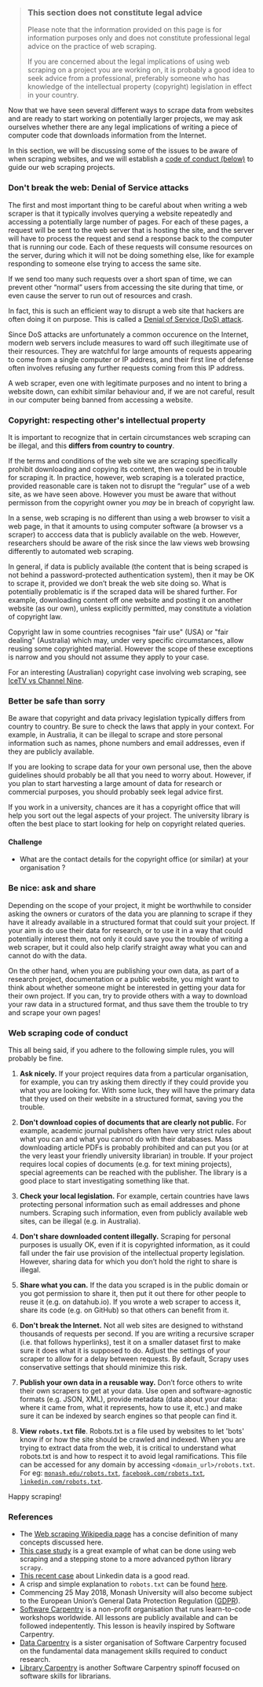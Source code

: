 > ### This section does not constitute legal advice
> 
> Please note that the information provided on this page is for information
> purposes only and does not constitute professional legal advice on the
> practice of web scraping.
>
> If you are concerned about the legal implications of using web scraping
> on a project you are working on, it is probably a good idea to seek
> advice from a professional, preferably someone who has knowledge of the
> intellectual property (copyright) legislation in effect in your country.
>

Now that we have seen several different ways to scrape data from websites and are ready to start working on potentially larger projects, we may ask ourselves whether there are any legal implications of writing a piece of computer code that downloads information from the Internet.

In this section, we will be discussing some of the issues to be aware of when scraping websites, and we will establish a [code of conduct (below)](#web-scraping-code-of-conduct) to guide our web scraping projects.

### Don't break the web: Denial of Service attacks

The first and most important thing to be careful about when writing a web scraper is that it typically involves querying a website repeatedly and accessing a potentially large number of pages. For each of these pages, a request will be sent to the web server that is hosting the site, and the server will have to process the request and send a response back to the computer that is running our code. Each of these requests will consume resources on the server, during which it will not be doing something else, like for example responding to someone else trying to access the same site.

If we send too many such requests over a short span of time, we can prevent other “normal” users from accessing the site during that time, or even cause the server to run out of resources and crash.

In fact, this is such an efficient way to disrupt a web site that hackers are often doing it on purpose. This is called a [Denial of Service (DoS) attack](https://en.wikipedia.org/wiki/Denial-of-service_attack).

Since DoS attacks are unfortunately a common occurence on the Internet, modern web servers include measures to ward off such illegitimate use of their resources. They are watchful for large amounts of requests appearing to come from a single computer or IP address, and their first line of defense often involves refusing any further requests coming from this IP address.

A web scraper, even one with legitimate purposes and no intent to bring a website down, can exhibit similar behaviour and, if we are not careful, result in our computer being banned from accessing a website.


### Copyright: respecting other's intellectual property

It is important to recognize that in certain circumstances web scraping can be illegal, and this **differs from country to country**.

If the terms and conditions of the web site we are scraping specifically prohibit downloading and copying its content, then we could be in trouble for scraping it. In practice, however, web scraping is a tolerated practice, provided reasonable care is taken not to disrupt the “regular” use of a web site, as we have seen above. However you must be aware that without permisson from the copyright owner you _may_ be in breach of copyright law.

In a sense, web scraping is no different than using a web browser to visit a web page, in that it amounts to using computer software (a browser vs a scraper) to acccess data that is publicly available on the web. However, researchers should be aware of the risk since the law views web browsing differently to automated web scraping.

In general, if data is publicly available (the content that is being scraped is not behind a password-protected authentication system), then it may be OK to scrape it, provided we don’t break the web site doing so. What is potentially problematic is if the scraped data will be shared further. For example, downloading content off one website and posting it on another website (as our own), unless explicitly permitted, may constitute a violation of copyright law.

Copyright law in some countries recognises "fair use" (USA) or "fair dealing" (Australia) which may, under very specific circumstances, allow reusing some copyrighted material. However the scope of these exceptions is narrow and you should not assume they apply to your case.

For an interesting (Australian) copyright case involving web scraping, see [IceTV vs Channel Nine](https://www.claytonutz.com/knowledge/2009/april/copyright-in-compilations-under-the-spotlight-in-high-court).


### Better be safe than sorry

Be aware that copyright and data privacy legislation typically differs from country to country. Be sure to check the laws that apply in your context. For example, in Australia, it can be illegal to scrape and store personal information such as names, phone numbers and email addresses, even if they are publicly available.

If you are looking to scrape data for your own personal use, then the above guidelines should probably be all that you need to worry about. However, if you plan to start harvesting a large amount of data for research or commercial purposes, you should probably seek legal advice first.

If you work in a university, chances are it has a copyright office that will help you sort out the legal aspects of your project. The university library is often the best place to start looking for help on copyright related queries.

#### Challenge

- What are the contact details for the copyright office (or similar) at your organisation ?

### Be nice: ask and share

Depending on the scope of your project, it might be worthwhile to consider asking the owners or curators of the data you are planning to scrape if they have it already available in a structured format that could suit your project. If your aim is do use their data for research, or to use it in a way that could potentially interest them, not only it could save you the trouble of writing a web scraper, but it could also help clarify straight away what you can and cannot do with the data.

On the other hand, when you are publishing your own data, as part of a research project, documentation or a public website, you might want to think about whether someone might be interested in getting your data for their own project. If you can, try to provide others with a way to download your raw data in a structured format, and thus save them the trouble to try and scrape your own pages!


### Web scraping code of conduct

This all being said, if you adhere to the following simple rules, you will probably be fine.

1. __Ask nicely.__ If your project requires data from a particular organisation, for example, you can try asking them directly if they could provide you what you are looking for. With some luck, they will have the primary data that they used on their website in a structured format, saving you the trouble.

2. __Don't download copies of documents that are clearly not public.__ For example, academic journal publishers often have very strict rules about what you can and what you cannot do with their databases. Mass downloading article PDFs is probably prohibited and can put you (or at the very least your friendly university librarian) in trouble. If your project requires local copies of documents (e.g. for text mining projects), special agreements can be reached with the publisher. The library is a good place to start investigating something like that.

3. __Check your local legislation.__ For example, certain countries have laws protecting personal information such as email addresses and phone numbers. Scraping such information, even from publicly available web sites, can be illegal (e.g. in Australia).

4. __Don't share downloaded content illegally.__ Scraping for personal purposes is usually OK, even if it is copyrighted information, as it could fall under the fair use provision of the intellectual property legislation. However, sharing data for which you don’t hold the right to share is illegal.

5. __Share what you can.__ If the data you scraped is in the public domain or you got permission to share it, then put it out there for other people to reuse it (e.g. on datahub.io). If you wrote a web scraper to access it, share its code (e.g. on GitHub) so that others can benefit from it.

6. __Don't break the Internet.__ Not all web sites are designed to withstand thousands of requests per second. If you are writing a recursive scraper (i.e. that follows hyperlinks), test it on a smaller dataset first to make sure it does what it is supposed to do. Adjust the settings of your scraper to allow for a delay between requests. By default, Scrapy uses conservative settings that should minimize this risk.

7. __Publish your own data in a reusable way.__ Don’t force others to write their own scrapers to get at your data. Use open and software-agnostic formats (e.g. JSON, XML), provide metadata (data about your data: where it came from, what it represents, how to use it, etc.) and make sure it can be indexed by search engines so that people can find it.

8. __View `robots.txt` file__. Robots.txt is a file used by websites to let 'bots' know if or how the site should be crawled and indexed. When you are trying to extract data from the web, it is critical to understand what robots.txt is and how to respect it to avoid legal ramifications. This file can be accessed for any domain by accessing `<domain_url>/robots.txt`. For eg: [`monash.edu/robots.txt`](https://www.monash.edu/robots.txt), [`facebook.com/robots.txt`](https://www.facebook.com/robots.txt), [`linkedin.com/robots.txt`](https://www.linkedin.com/robots.txt).

Happy scraping!

### References
* The [Web scraping Wikipedia page](https://en.wikipedia.org/wiki/Web_scraping) has a concise definition of many concepts discussed here.
* [This case study](https://www.analyticsvidhya.com/blog/2017/07/web-scraping-in-python-using-scrapy/) is a great example of what can be done using web scraping and a stepping stone to a more advanced python library `scrapy`.
* [This recent case](https://www.eff.org/deeplinks/2019/09/victory-ruling-hiq-v-linkedin-protects-scraping-public-data) about Linkedin data is a good read.
* A crisp and simple explanation  to `robots.txt` can be found [here](https://www.promptcloud.com/blog/how-to-read-and-respect-robots-file/). 
* Commencing 25 May 2018, Monash University will also become subject to the European Union’s General Data Protection Regulation ([GDPR](https://en.wikipedia.org/wiki/General_Data_Protection_Regulation)).
* [Software Carpentry](https://software-carpentry.org/) is a non-profit organisation that runs learn-to-code workshops worldwide. All lessons are publicly available and can be followed indepentently. This lesson is heavily inspired by Software Carpentry.
* [Data Carpentry](http://www.datacarpentry.org/) is a sister organisation of Software Carpentry focused on the fundamental data management skills required to conduct research.
* [Library Carpentry](https://librarycarpentry.github.io/) is another Software Carpentry spinoff focused on software skills for librarians.
